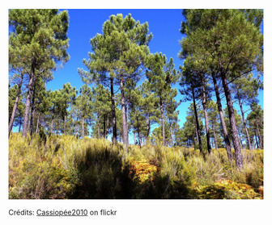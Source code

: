 ![Lina](/images/2022-08-11.jpg)

Crédits: [Cassiopée2010](https://www.flickr.com/people/cmoi30/) on flickr